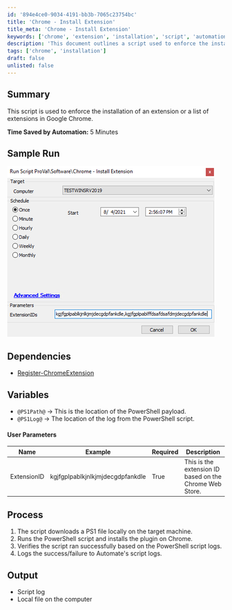 ```yaml
---
id: '894e4ce0-9034-4191-bb3b-7065c23754bc'
title: 'Chrome - Install Extension'
title_meta: 'Chrome - Install Extension'
keywords: ['chrome', 'extension', 'installation', 'script', 'automation']
description: 'This document outlines a script used to enforce the installation of specified extensions in Google Chrome, detailing the process, dependencies, and user parameters required for successful execution.'
tags: ['chrome', 'installation']
draft: false
unlisted: false
---
```


## Summary

This script is used to enforce the installation of an extension or a list of extensions in Google Chrome.

**Time Saved by Automation:** 5 Minutes

## Sample Run

![Sample Run](../../../static/img/Chrome---Install-Extension/image_1.png)

## Dependencies

- [Register-ChromeExtension](https://proval.itglue.com/DOC-5078775-7267407)

## Variables

- `@PS1Path@` -> This is the location of the PowerShell payload.
- `@PS1Log@` -> The location of the log from the PowerShell script.

#### User Parameters

| Name        | Example                                   | Required | Description                                              |
|-------------|-------------------------------------------|----------|----------------------------------------------------------|
| ExtensionID | kgjfgplpablkjnlkjmjdecgdpfankdle        | True     | This is the extension ID based on the Chrome Web Store. |

## Process

1. The script downloads a PS1 file locally on the target machine.
2. Runs the PowerShell script and installs the plugin on Chrome.
3. Verifies the script ran successfully based on the PowerShell script logs.
4. Logs the success/failure to Automate's script logs.

## Output

- Script log
- Local file on the computer



